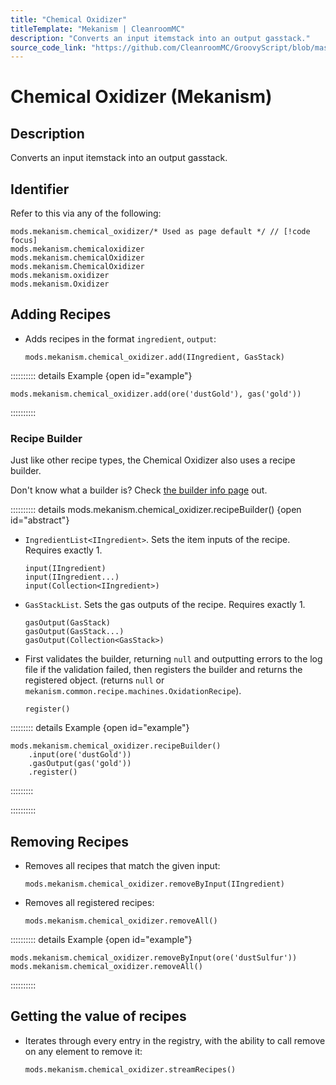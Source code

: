 ```yaml
---
title: "Chemical Oxidizer"
titleTemplate: "Mekanism | CleanroomMC"
description: "Converts an input itemstack into an output gasstack."
source_code_link: "https://github.com/CleanroomMC/GroovyScript/blob/master/src/main/java/com/cleanroommc/groovyscript/compat/mods/mekanism/ChemicalOxidizer.java"
---
```


# Chemical Oxidizer (Mekanism)

## Description

Converts an input itemstack into an output gasstack.

## Identifier

Refer to this via any of the following:

```groovy:no-line-numbers {1}
mods.mekanism.chemical_oxidizer/* Used as page default */ // [!code focus]
mods.mekanism.chemicaloxidizer
mods.mekanism.chemicalOxidizer
mods.mekanism.ChemicalOxidizer
mods.mekanism.oxidizer
mods.mekanism.Oxidizer
```


## Adding Recipes

- Adds recipes in the format `ingredient`, `output`:

    ```groovy:no-line-numbers
    mods.mekanism.chemical_oxidizer.add(IIngredient, GasStack)
    ```

:::::::::: details Example {open id="example"}
```groovy:no-line-numbers
mods.mekanism.chemical_oxidizer.add(ore('dustGold'), gas('gold'))
```

::::::::::

### Recipe Builder

Just like other recipe types, the Chemical Oxidizer also uses a recipe builder.

Don't know what a builder is? Check [the builder info page](../../groovy/builder.md) out.

:::::::::: details mods.mekanism.chemical_oxidizer.recipeBuilder() {open id="abstract"}
- `IngredientList<IIngredient>`. Sets the item inputs of the recipe. Requires exactly 1.

    ```groovy:no-line-numbers
    input(IIngredient)
    input(IIngredient...)
    input(Collection<IIngredient>)
    ```

- `GasStackList`. Sets the gas outputs of the recipe. Requires exactly 1.

    ```groovy:no-line-numbers
    gasOutput(GasStack)
    gasOutput(GasStack...)
    gasOutput(Collection<GasStack>)
    ```

- First validates the builder, returning `null` and outputting errors to the log file if the validation failed, then registers the builder and returns the registered object. (returns `null` or `mekanism.common.recipe.machines.OxidationRecipe`).

    ```groovy:no-line-numbers
    register()
    ```

::::::::: details Example {open id="example"}
```groovy:no-line-numbers
mods.mekanism.chemical_oxidizer.recipeBuilder()
    .input(ore('dustGold'))
    .gasOutput(gas('gold'))
    .register()
```

:::::::::

::::::::::

## Removing Recipes

- Removes all recipes that match the given input:

    ```groovy:no-line-numbers
    mods.mekanism.chemical_oxidizer.removeByInput(IIngredient)
    ```

- Removes all registered recipes:

    ```groovy:no-line-numbers
    mods.mekanism.chemical_oxidizer.removeAll()
    ```

:::::::::: details Example {open id="example"}
```groovy:no-line-numbers
mods.mekanism.chemical_oxidizer.removeByInput(ore('dustSulfur'))
mods.mekanism.chemical_oxidizer.removeAll()
```

::::::::::

## Getting the value of recipes

- Iterates through every entry in the registry, with the ability to call remove on any element to remove it:

    ```groovy:no-line-numbers
    mods.mekanism.chemical_oxidizer.streamRecipes()
    ```
